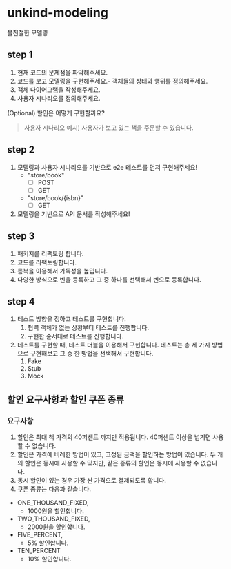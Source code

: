 # unkind-modeling
불친절한 모델링

## step 1

1. 현재 코드의 문제점을 파악해주세요.
2. 코드를 보고 모델링을 구현해주세요.- 객체들의 상태와 행위를 정의해주세요.
3. 객체 다이어그램을 작성해주세요.
4. 사용자 시나리오를 정의해주세요.

(Optional) 할인은 어떻게 구현할까요?

> 사용자 시나리오 예시) 사용자가 보고 있는 책을 주문할 수 있습니다.

## step 2

1. 모델링과 사용자 시나리오를 기반으로 e2e 테스트를 먼저 구현해주세요!
   - "store/book" 
     - [ ] POST
     - [ ] GET 
   - "store/book/{isbn}"
     - [ ] GET
2. 모델링을 기반으로 API 문서를 작성해주세요!

## step 3

1. 패키지를 리팩토링 합니다.
2. 코드를 리팩토링합니다.
3. 롬복을 이용해서 가독성을 높입니다.
4. 다양한 방식으로 빈을 등록하고 그 중 하나를 선택해서 빈으로 등록합니다.

## step 4

1. 테스트 방향을 정하고 테스트를 구현합니다.
   1. 협력 객체가 없는 상황부터 테스트를 진행합니다.
   2. 구현한 순서대로 테스트를 진행합니다.
2. 테스트를 구현할 때, 테스트 더블을 이용해서 구현합니다. 테스트는 총 세 가지 방법으로 구현해보고 그 중 한 방법을 선택해서 구현합니다.
   1. Fake
   2. Stub
   3. Mock


## 할인 요구사항과 할인 쿠폰 종류

### 요구사항

1. 할인은 최대 책 가격의 40퍼센트 까지만 적용됩니다. 40퍼센트 이상을 넘기면 사용할 수 없습니다.
2. 할인은 가격에 비례한 방법이 있고, 고정된 금액을 할인하는 방법이 있습니다. 두 개의 할인은 동시에 사용할 수 있지만, 같은 종류의 할인은 동시에 사용할 수 없습니다.
3. 동시 할인이 있는 경우 가장 싼 가격으로 결제되도록 합니다.
4. 쿠폰 종류는 다음과 같습니다.
   
- ONE_THOUSAND_FIXED,
  - 1000원을 할인합니다.
- TWO_THOUSAND_FIXED,
  - 2000원을 할인합니다.
- FIVE_PERCENT,
  - 5% 할인합니다.
- TEN_PERCENT
  - 10% 할인합니다.

